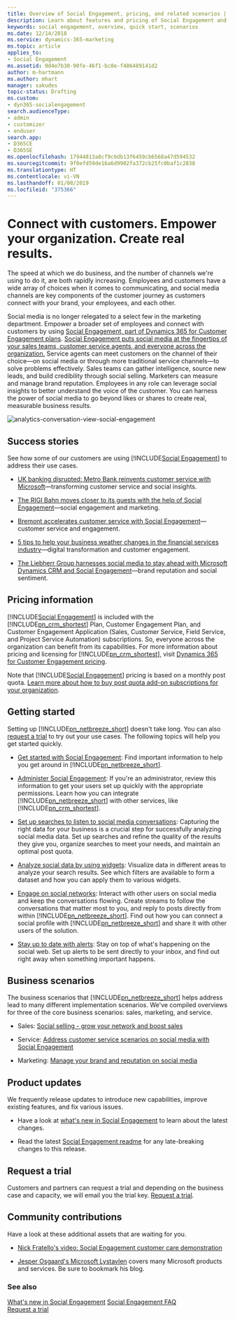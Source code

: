 ```yaml
---
title: Overview of Social Engagement, pricing, and related scenarios | Microsoft Docs
description: Learn about features and pricing of Social Engagement and get started using the service.
keywords: social engagement, overview, quick start, scenarios
ms.date: 12/14/2018
ms.service: dynamics-365-marketing
ms.topic: article
applies_to:
- Social Engagement
ms.assetid: 0d4e7b30-90fe-46f1-bc0e-f486489141d2
author: m-hartmann
ms.author: mhart
manager: sakudes
topic-status: Drafting
ms.custom:
- dyn365-socialengagement
search.audienceType:
- admin
- customizer
- enduser
search.app:
- D365CE
- D365SE
ms.openlocfilehash: 17944813a8cf9c6db13f6459cb6568a47d594532
ms.sourcegitcommit: 9f0efd59de16a6d9902fa372cb25fc0baf1c2838
ms.translationtype: HT
ms.contentlocale: vi-VN
ms.lasthandoff: 01/08/2019
ms.locfileid: "375366"
---
```

# <a name="connect-with-customers-empower-your-organization-create-real-results"></a>Connect with customers. Empower your organization. Create real results.

The speed at which we do business, and the number of channels we're using to do it, are both rapidly increasing. Employees and customers have a wide array of choices when it comes to communicating, and social media channels are key components of the customer journey as customers connect with your brand, your employees, and each other.

Social media is no longer relegated to a select few in the marketing department. Empower a broader set of employees and connect with customers by using [Social Engagement, part of Dynamics 365 for Customer Engagement plans](https://go.microsoft.com/fwlink/p/?linkid=842309). [Social Engagement puts social media at the fingertips of your sales teams, customer service agents, and everyone across the organization.](https://dynamics.microsoft.com/microsoft-social-engagement/) Service agents can meet customers on the channel of their choice&mdash;on social media or through more traditional service channels&mdash;to solve problems effectively. Sales teams can gather intelligence, source new leads, and build credibility through social selling. Marketers can measure and manage brand reputation. Employees in any role can leverage social insights to better understand the voice of the customer. You can harness the power of social media to go beyond likes or shares to create real, measurable business results.

![analytics-conversation-view-social-engagement](media/analytics-conversation-view-social-engagement.jpg "Social Engagement dashboard for conversations displaying charts and phrase clouds")

## <a name="success-stories"></a>Success stories

See how some of our customers are using [!INCLUDE[Social Engagement](../includes/pn-social-engagement-short.md)] to address their use cases.  

-   [UK banking disrupted: Metro Bank reinvents customer service with Microsoft](https://customers.microsoft.com/story/uk-banking-disrupted-metro-bank-reinvents-customer-ser)&mdash;transforming customer service and social insights.

-   [The RIGI Bahn moves closer to its guests with the help of Social Engagement](https://customers.microsoft.com/story/the-rigi-bahn-moves-closer-to-its-guests-with-the-help-of-microsoft-social-engagement)&mdash;social engagement and marketing.

-   [Bremont accelerates customer service with Social Engagement](https://enterprise.microsoft.com/en-gb/customer-story/industries/retail-and-consumer-goods/bremont-accelerates-customer-service/)&mdash;customer service and engagement.

-   [5 tips to help your business weather changes in the financial services industry](https://customers.microsoft.com/story/5-tips-to-help-your-business-weather-changes-in-the-fi)&mdash;digital transformation and customer engagement.

-   [The Liebherr Group harnesses social media to stay ahead with Microsoft Dynamics CRM and Social Engagement](https://customers.microsoft.com/story/the-liebherr-group-harnesses-social-media-to-stay-ahea)&mdash;brand reputation and social sentiment.


## <a name="pricing-information"></a>Pricing information

[!INCLUDE[Social Engagement](../includes/pn-social-engagement-short.md)] is included with the [!INCLUDE[pn_crm_shortest](../includes/pn-crm-shortest.md)] Plan, Customer Engagement Plan, and Customer Engagement Application (Sales, Customer Service, Field Service, and Project Service Automation) subscriptions. So, everyone across the organization can benefit from its capabilities. For more information about pricing and licensing for [!INCLUDE[pn_crm_shortest](../includes/pn-crm-shortest.md)], visit [Dynamics 365 for Customer Engagement pricing](http://go.microsoft.com/fwlink/p/?LinkID=401462).  

Note that [!INCLUDE[Social Engagement](../includes/pn-social-engagement-short.md)] pricing is based on a monthly post quota. [Learn more about how to buy post quota add-on subscriptions for your organization](manage-post-quota.md#buy-additional-quota).

## <a name="getting-started"></a>Getting started

Setting up [!INCLUDE[pn_netbreeze_short](../includes/pn-social-engagement-short.md)] doesn't take long. You can also [request a trial](https://experience.dynamics.com/trials/) to try out your use cases. The following topics will help you get started quickly.

- [Get started with Social Engagement](get-started.md): Find important information to help you get around in [!INCLUDE[pn_netbreeze_short](../includes/pn-social-engagement-short.md)].

- [Administer Social Engagement](administer-microsoft-social-engagement.md): If you're an administrator, review this information to get your users set up quickly with the appropriate permissions. Learn how you can integrate [!INCLUDE[pn_netbreeze_short](../includes/pn-social-engagement-short.md)] with other services, like [!INCLUDE[pn_crm_shortest](../includes/pn-crm-shortest.md)].

- [Set up searches to listen to social media conversations](set-up-searches.md): Capturing the right data for your business is a crucial step for successfully analyzing social media data. Set up searches and refine the quality of the results they give you, organize searches to meet your needs, and maintain an optimal post quota.

- [Analyze social data by using widgets](analyze-social-data-using-widgets.md): Visualize data in different areas to analyze your search results. See which filters are available to form a dataset and how you can apply them to various widgets.

- [Engage on social networks](engage-on-social-networks.md): Interact with other users on social media and keep the conversations flowing. Create streams to follow the conversations that matter most to you, and reply to posts directly from within [!INCLUDE[pn_netbreeze_short](../includes/pn-social-engagement-short.md)]. Find out how you can connect a social profile with [!INCLUDE[pn_netbreeze_short](../includes/pn-social-engagement-short.md)] and share it with other users of the solution.

- [Stay up to date with alerts](email-alerts.md): Stay on top of what's happening on the social web. Set up alerts to be sent directly to your inbox, and find out right away when something important happens.

## <a name="business-scenarios"></a>Business scenarios

The business scenarios that [!INCLUDE[pn_netbreeze_short](../includes/pn-social-engagement-short.md)] helps address lead to many different implementation scenarios. We've compiled overviews for three of the core business scenarios: sales, marketing, and service.

- Sales: [Social selling - grow your network and boost sales](overview-sales-scenario.md)

- Service: [Address customer service scenarios on social media with Social Engagement](overview-service-scenario.md)

- Marketing: [Manage your brand and reputation on social media](overview-marketing-scenario.md)

## <a name="product-updates"></a>Product updates

We frequently release updates to introduce new capabilities, improve existing features, and fix various issues.

- Have a look at [what's new in Social Engagement](what-s-new-in-microsoft-social-engagement.md) to learn about the latest changes.

- Read the latest [Social Engagement readme](http://go.Microsoft.com/fwlink/p/?LinkId=393612) for any late-breaking changes to this release.

## <a name="request-a-trial"></a>Request a trial

Customers and partners can request a trial and depending on the business case and capacity, we will email you the trial key. [Request a trial](https://experience.dynamics.com/trials/).

## <a name="community-contributions"></a>Community contributions

Have a look at these additional assets that are waiting for you.

-   [Nick Fratello's video: Social Engagement customer care demonstration](https://www.youtube.com/watch?v=OIkSl6R5APo)

-   [Jesper Osgaard's Microsoft Lystavlen](https://blogs.technet.microsoft.com/lystavlen/tag/microsoft-social-engagement/) covers many Microsoft products and services. Be sure to bookmark his blog.

### <a name="see-also"></a>See also

[What's new in Social Engagement](what-s-new-in-microsoft-social-engagement.md)
[Social Engagement FAQ](faq.md)   
[Request a trial](https://experience.dynamics.com/trials/)
